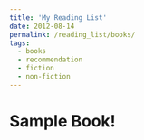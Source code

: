 ```yaml
---
title: 'My Reading List'
date: 2012-08-14
permalink: /reading_list/books/
tags:
  - books
  - recommendation
  - fiction
  - non-fiction
---
```


# Sample Book!
